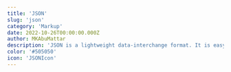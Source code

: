 ```yaml
---
title: 'JSON'
slug: 'json'
category: 'Markup'
date: 2022-10-26T00:00:00.000Z
author: MKAbuMattar
description: 'JSON is a lightweight data-interchange format. It is easy for humans to read and write. It is easy for machines to parse and generate.'
color: '#505050'
icon: 'JSONIcon'
---
```

